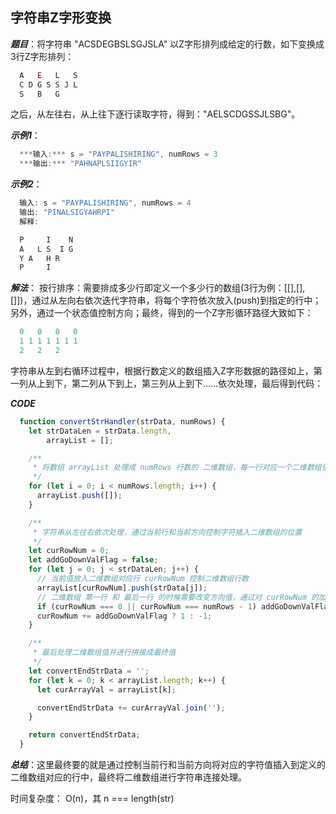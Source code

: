 ## 字符串Z字形变换

***题目***：将字符串 "ACSDEGBSLSGJSLA" 以Z字形排列成给定的行数，如下变换成3行Z字形排列：
``` javascript
  A   E   L   S
  C D G S S J L
  S   B   G
```
之后，从左往右，从上往下逐行读取字符，得到："AELSCDGSSJLSBG"。

***示例1***：
``` javascript
  ***输入:*** s = "PAYPALISHIRING", numRows = 3
  ***输出:*** "PAHNAPLSIIGYIR"
```
***示例2***：
``` javascript
  输入: s = "PAYPALISHIRING", numRows = 4
  输出: "PINALSIGYAHRPI"
  解释:

  P     I    N
  A   L S  I G
  Y A   H R
  P     I
```

***解法***：
按行排序：需要排成多少行即定义一个多少行的数组(3行为例：[[],[],[]])，通过从左向右依次迭代字符串，将每个字符依次放入(push)到指定的行中；另外，通过一个状态值控制方向；最终，得到的一个Z字形循环路径大致如下：
``` javascript
  0   0   0   0   
  1 1 1 1 1 1 1
  2   2   2
```
字符串从左到右循环过程中，根据行数定义的数组插入Z字形数据的路径如上，第一列从上到下，第二列从下到上，第三列从上到下……依次处理，最后得到代码：

***CODE***
``` javascript
  function convertStrHandler(strData, numRows) {
    let strDataLen = strData.length,
        arrayList = [];

    /**
     * 将数组 arrayList 处理成 numRows 行数的 二维数组，每一行对应一个二维数组值
     */
    for (let i = 0; i < numRows.length; i++) {
      arrayList.push([]);
    }

    /**
     * 字符串从左往右依次处理，通过当前行和当前方向控制字符插入二维数组的位置
     */
    let curRowNum = 0;
    let addGoDownValFlag = false;
    for (let j = 0; j < strDataLen; j++) {
      // 当前值放入二维数组对应行 curRowNum 控制二维数组行数
      arrayList[curRowNum].push(strData[j]);
      // 二维数组 第一行 和 最后一行 的时候需要改变方向值，通过对 curRowNum 的加减 1 控制二维数组从上到下还是从下到上(从前向后循环还是从后向前)
      if (curRowNum === 0 || curRowNum === numRows - 1) addGoDownValFlag = !addGoDownValFlag;
      curRowNum += addGoDownValFlag ? 1 : -1;
    }

    /**
     * 最后处理二维数组值并进行拼接成最终值
     */
    let convertEndStrData = '';
    for (let k = 0; k < arrayList.length; k++) {
      let curArrayVal = arrayList[k];

      convertEndStrData += curArrayVal.join('');
    }

    return convertEndStrData;
  }
```

***总结***：这里最终要的就是通过控制当前行和当前方向将对应的字符值插入到定义的二维数组对应的行中，最终将二维数组进行字符串连接处理。

时间复杂度： O(n)，其 n === length(str)

